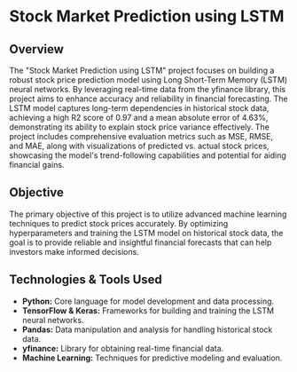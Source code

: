 # Stock Market Prediction using LSTM

## Overview
The "Stock Market Prediction using LSTM" project focuses on building a robust stock price prediction model using Long Short-Term Memory (LSTM) neural networks. By leveraging real-time data from the yfinance library, this project aims to enhance accuracy and reliability in financial forecasting. The LSTM model captures long-term dependencies in historical stock data, achieving a high R2 score of 0.97 and a mean absolute error of 4.63%, demonstrating its ability to explain stock price variance effectively. The project includes comprehensive evaluation metrics such as MSE, RMSE, and MAE, along with visualizations of predicted vs. actual stock prices, showcasing the model's trend-following capabilities and potential for aiding financial gains.

## Objective
The primary objective of this project is to utilize advanced machine learning techniques to predict stock prices accurately. By optimizing hyperparameters and training the LSTM model on historical stock data, the goal is to provide reliable and insightful financial forecasts that can help investors make informed decisions.

## Technologies & Tools Used
- **Python:** Core language for model development and data processing.
- **TensorFlow & Keras:** Frameworks for building and training the LSTM neural networks.
- **Pandas:** Data manipulation and analysis for handling historical stock data.
- **yfinance:** Library for obtaining real-time financial data.
- **Machine Learning:** Techniques for predictive modeling and evaluation.
